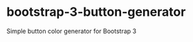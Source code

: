 bootstrap-3-button-generator
============================

Simple button color generator for Bootstrap 3
